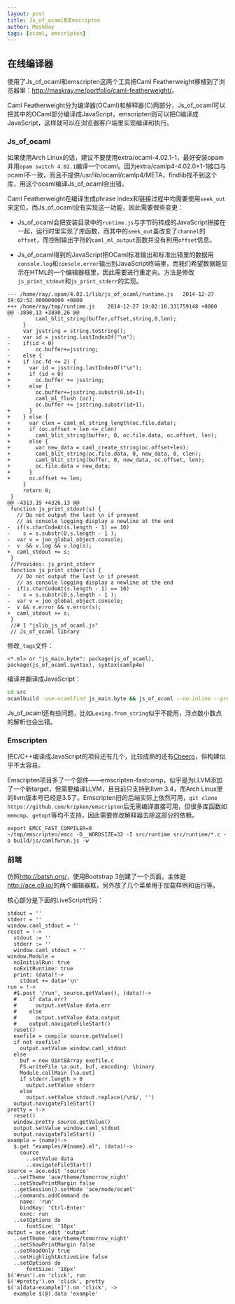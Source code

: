 ```yaml
---
layout: post
title: Js_of_ocaml和Emscripten
author: MaskRay
tags: [ocaml, emscripten]
---
```


## 在线编译器

使用了Js\_of\_ocaml和emscripten这两个工具把Caml Featherweight移植到了浏览器里：<http://maskray.me/portfolio/caml-featherweight/>。

<!-- more -->

Caml Featherweight分为编译器(OCaml)和解释器(C)两部分，Js\_of\_ocaml可以把其中的OCaml部分编译成JavaScript，emscripten则可以把C编译成JavaScript，这样就可以在浏览器客户端里实现编译和执行。

### Js\_of\_ocaml

如果使用Arch Linux的话，建议不要使用extra/ocaml-4.02.1-1，最好安装opam并用`opam switch 4.02.1`编译一个ocaml。因为extra/camlp4-4.02.0+1-1接口与ocaml不一致，而且不提供/usr/lib/ocaml/camlp4/META，findlib找不到这个库，用这个ocaml编译Js\_of\_ocaml会出错。

Caml Featherweight在编译生成phrase index和链接过程中均需要使用`seek_out`来定位，而Js\_of\_ocaml没有实现这一功能，因此需要做些变更：

-   Js\_of\_ocaml会把安装目录中的`runtime.js`与字节码转成的JavaScript拼接在一起，运行时里实现了库函数，而其中的`seek_out`虽改变了`channel`的`offset`，而控制输出字符的`caml_ml_output`函数并没有利用`offset`信息。

-   Js\_of\_ocaml得到的JavaScript把OCaml标准输出和标准出错里的数据用`console.log`和`console.error`输出到JavaScript终端里，而我们希望数据能显示在HTML的一个编辑器框里，因此需要进行重定向。方法是修改`js_print_stdout`和`js_print_stderr`的实现。

``` {.diff}
--- /home/ray/.opam/4.02.1/lib/js_of_ocaml/runtime.js   2014-12-27 19:02:52.000000000 +0800
+++ /home/ray/tmp/runtime.js    2014-12-27 19:02:10.331759148 +0800
@@ -3890,13 +3890,26 @@
         caml_blit_string(buffer,offset,string,0,len);
     }
     var jsstring = string.toString();
-    var id = jsstring.lastIndexOf("\n");
-    if(id < 0)
-        oc.buffer+=jsstring;
-    else {
+    if (oc.fd <= 2) {
+      var id = jsstring.lastIndexOf("\n");
+      if (id < 0)
+        oc.buffer += jsstring;
+      else {
         oc.buffer+=jsstring.substr(0,id+1);
         caml_ml_flush (oc);
         oc.buffer += jsstring.substr(id+1);
+      }
+    } else {
+      var clen = caml_ml_string_length(oc.file.data);
+      if (oc.offset + len <= clen)
+        caml_blit_string(buffer, 0, oc.file.data, oc.offset, len);
+      else {
+        var new_data = caml_create_string(oc.offset+len);
+        caml_blit_string(oc.file.data, 0, new_data, 0, clen);
+        caml_blit_string(buffer, 0, new_data, oc.offset, len);
+        oc.file.data = new_data;
+      }
+      oc.offset += len;
     }
     return 0;
 }
@@ -4313,19 +4326,13 @@
 function js_print_stdout(s) {
   // Do not output the last \n if present
   // as console logging display a newline at the end
-  if(s.charCodeAt(s.length - 1) == 10)
-    s = s.substr(0,s.length - 1 );
-  var v = joo_global_object.console;
-  v  && v.log && v.log(s);
+  caml_stdout += s;
 }
 //Provides: js_print_stderr
 function js_print_stderr(s) {
   // Do not output the last \n if present
   // as console logging display a newline at the end
-  if(s.charCodeAt(s.length - 1) == 10)
-    s = s.substr(0,s.length - 1 );
-  var v = joo_global_object.console;
-  v && v.error && v.error(s);
+  caml_stdout += s;
 }
 //# 1 "jslib_js_of_ocaml.js"
 // Js_of_ocaml library
```

修改`_tags`文件：

    <*.ml> or "js_main.byte": package(js_of_ocaml), package(js_of_ocaml.syntax), syntax(camlp4o)

编译并翻译成JavaScript：

```bash
cd src
ocamlbuild -use-ocamlfind js_main.byte && js_of_ocaml --no-inline --pretty js_main.byte -o ../build/js/camlfwc.js
```

Js\_of\_ocaml还有些问题，比如`Lexing.from_string`似乎不能用，浮点数小数点的解析也会出错。

### Emscripten

把C/C++编译成JavaScript的项目还有几个，比较成熟的还有[Cheerp](http://leaningtech.com/cheerp/)，但构建似乎不太容易。

Emscripten项目多了一个部件——emscripten-fastcomp，似乎是为LLVM添加了一个新target，但需要编译LLVM，且目前只支持到llvm 3.4，而Arch Linux里的llvm版本号已经是3.5了。Emscripten旧的后端实际上依然可用，`git clone https://github.com/kripken/emscripten`后无需编译直接可用，但很多库函数如`memcmp`、`getopt`等均不支持，因此需要修改解释器去除这部分的依赖。

``` {.bash}
export EMCC_FAST_COMPILER=0
~/tmp/emscripten/emcc -D__WORDSIZE=32 -I src/runtime src/runtime/*.c -o build/js/camlfwrun.js -w
```

### 前端

仿照<http://batsh.org/>，使用Bootstrap 3创建了一个页面，主体是<http://ace.c9.io/>的两个编辑器框，另外放了几个菜单用于加载样例和运行等。

核心部分是下面的LiveScript代码：

```livescript
stdout = ''
stderr = ''
window.caml_stdout = ''
reset = !->
  stdout := ''
  stderr := ''
  window.caml_stdout = ''
window.Module =
  noInitialRun: true
  noExitRuntime: true
  print: (data)!->
    stdout += data+'\n'
run = !->
  #$.post '/run', source.getValue(), (data)!->
  #    if data.err?
  #      output.setValue data.err
  #    else
  #      output.setValue data.output
  #    output.navigateFileStart()
  reset()
  exefile = compile source.getValue()
  if not exefile?
    output.setValue window.caml_stdout
  else
    buf = new Uint8Array exefile.c
    FS.writeFile \a.out, buf, encoding: \binary
    Module.callMain [\a.out]
    if stderr.length > 0
      output.setValue stderr
    else
      output.setValue stdout.replace(/\n$/, '')
  output.navigateFileStart()
pretty = !->
  reset()
  window.pretty source.getValue()
  output.setValue window.caml_stdout
  output.navigateFileStart()
example = (name)!->
  $.get "examples/#{name}.ml", (data)!->
    source
      ..setValue data
      ..navigateFileStart()
source = ace.edit 'source'
  ..setTheme 'ace/theme/tomorrow_night'
  ..setShowPrintMargin false
  ..getSession().setMode 'ace/mode/ocaml'
  ..commands.addCommand do
    name: 'run'
    bindKey: 'Ctrl-Enter'
    exec: run
  ..setOptions do
      fontSize: '18px'
output = ace.edit 'output'
  ..setTheme 'ace/theme/tomorrow_night'
  ..setShowPrintMargin false
  ..setReadOnly true
  ..setHighlightActiveLine false
  ..setOptions do
      fontSize: '18px'
$('#run').on 'click', run
$('#pretty').on 'click', pretty
$('a[data-example]').on 'click', ->
  example $(@).data 'example'
```

